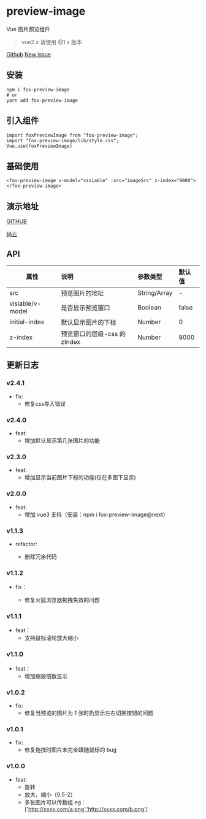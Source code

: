 # preview-image

Vue 图片预览组件

> vue2.x 请使用 @1.x 版本

[Github](https://github.com/GuoJikun/preview-image)
[New issue](https://github.com/GuoJikun/preview-image/issues/new)

## 安装

```
npm i fox-preview-image
# or
yarn add fox-preview-image
```

## 引入组件

```
import foxPreviewImage from "fox-preview-image";
import "fox-preview-image/lib/style.css";
Vue.use(foxPreviewImage)
```

## 基础使用

```
<fox-preview-image v-model="visiable" :src="imageSrc" z-index="9000"></fox-preview-image>
```

## 演示地址

[GITHUB](https://guojikun.github.io/preview-image/)

[码云](https://guojikun_admin.gitee.io/preview-image/)

## API

| 属性             | 说明                         | 参数类型     | 默认值 |
| ---------------- | :--------------------------- | :----------- | :----- |
| src              | 预览图片的地址               | String/Array | -      |
| visiable/v-model | 是否显示预览窗口             | Boolean      | false  |
| initial-index | 默认显示图片的下标             | Number      | 0  |
| z-index          | 预览窗口的层级-css 的 zIndex | Number       | 9000   |

## 更新日志

### v2.4.1

*   fix:
    -   修复css导入错误

### v2.4.0

*   feat:
    -   增加默认显示第几张图片的功能

### v2.3.0

*   feat:
    -   增加显示当前图片下标的功能(仅在多图下显示)

### v2.0.0

*   feat:
    -   增加 vue3 支持（安装：npm i fox-preview-image@next）

### v1.1.3

*   refactor:

    -   删除冗余代码

### v1.1.2

*   fix：

    -   修复火狐浏览器拖拽失效的问题

### v1.1.1

*   feat：
    -   支持鼠标滚轮放大缩小

### v1.1.0

*   feat：
    -   增加缩放倍数显示

### v1.0.2

*   fix:
    -   修复当预览的图片为 1 张时扔显示左右切换按钮的问题

### v1.0.1

*   fix:
    -   修复拖拽时图片未完全跟随鼠标的 bug

### v1.0.0

*   feat:
    -   旋转
    -   放大，缩小（0.5-2）
    -   多张图片可以传数组 eg：['http://xxxx.com/a.png','http://xxxx.com/b.png']
